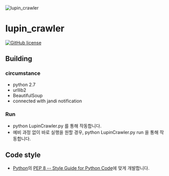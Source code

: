 ![lupin_crawler](https://github.com/erishforG/lupin_crawler/blob/master/lupin_crawler_logo.jpg)

# lupin_crawler

[![GitHub license](https://img.shields.io/badge/license-MIT-blue.svg)](https://raw.githubusercontent.com/ngParty/ng-metadata/master/LICENSE)

## Building

### circumstance

* python 2.7
* urllib2
* BeautifulSoup
* connected with jandi notification

### Run

* python LupinCrawler.py 를 통해 작동합니다.
* 예비 과정 없이 바로 실행을 원할 경우, python LupinCrawler.py run 을 통해 작동합니다.

## Code style

* [Python](https://www.python.org/)의 [PEP 8 -- Style Guide for Python Code](https://www.python.org/dev/peps/pep-0008)에 맞게 개발합니다.
